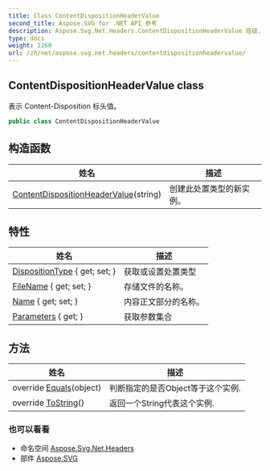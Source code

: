 ```yaml
---
title: Class ContentDispositionHeaderValue
second_title: Aspose.SVG for .NET API 参考
description: Aspose.Svg.Net.Headers.ContentDispositionHeaderValue 班级. 表示 ContentDisposition 标头值
type: docs
weight: 2260
url: /zh/net/aspose.svg.net.headers/contentdispositionheadervalue/
---
```

## ContentDispositionHeaderValue class

表示 Content-Disposition 标头值。

```csharp
public class ContentDispositionHeaderValue
```

## 构造函数

| 姓名 | 描述 |
| --- | --- |
| [ContentDispositionHeaderValue](contentdispositionheadervalue/)(string) | 创建此处置类型的新实例。 |

## 特性

| 姓名 | 描述 |
| --- | --- |
| [DispositionType](../../aspose.svg.net.headers/contentdispositionheadervalue/dispositiontype/) { get; set; } | 获取或设置处置类型 |
| [FileName](../../aspose.svg.net.headers/contentdispositionheadervalue/filename/) { get; set; } | 存储文件的名称。 |
| [Name](../../aspose.svg.net.headers/contentdispositionheadervalue/name/) { get; set; } | 内容正文部分的名称。 |
| [Parameters](../../aspose.svg.net.headers/contentdispositionheadervalue/parameters/) { get; } | 获取参数集合 |

## 方法

| 姓名 | 描述 |
| --- | --- |
| override [Equals](../../aspose.svg.net.headers/contentdispositionheadervalue/equals/)(object) | 判断指定的是否Object等于这个实例. |
| override [ToString](../../aspose.svg.net.headers/contentdispositionheadervalue/tostring/)() | 返回一个String代表这个实例. |

### 也可以看看

* 命名空间 [Aspose.Svg.Net.Headers](../../aspose.svg.net.headers/)
* 部件 [Aspose.SVG](../../)


